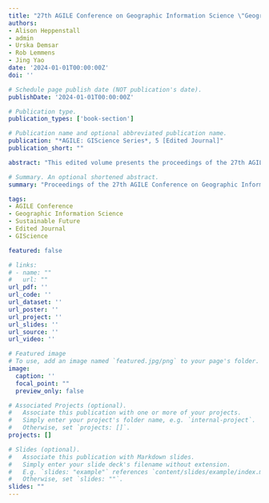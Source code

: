 ```yaml
---
title: "27th AGILE Conference on Geographic Information Science \"Geographic Information Science for a Sustainable Future\" (2024)"
authors:
- Alison Heppenstall
- admin
- Urska Demsar
- Rob Lemmens
- Jing Yao
date: '2024-01-01T00:00:00Z'
doi: ''

# Schedule page publish date (NOT publication's date).
publishDate: '2024-01-01T00:00:00Z'

# Publication type.
publication_types: ['book-section']

# Publication name and optional abbreviated publication name.
publication: "*AGILE: GIScience Series*, 5 [Edited Journal]"
publication_short: ""

abstract: "This edited volume presents the proceedings of the 27th AGILE Conference on Geographic Information Science, focusing on 'Geographic Information Science for a Sustainable Future'. The collection brings together cutting-edge research in GIScience, covering topics from spatial analysis and modeling to environmental applications and sustainable development. The conference proceedings showcase innovative methodologies and applications that contribute to addressing global sustainability challenges through geographic information science."

# Summary. An optional shortened abstract.
summary: "Proceedings of the 27th AGILE Conference on Geographic Information Science focusing on sustainable future applications."

tags:
- AGILE Conference
- Geographic Information Science
- Sustainable Future
- Edited Journal
- GIScience

featured: false

# links:
# - name: ""
#   url: ""
url_pdf: ''
url_code: ''
url_dataset: ''
url_poster: ''
url_project: ''
url_slides: ''
url_source: ''
url_video: ''

# Featured image
# To use, add an image named `featured.jpg/png` to your page's folder. 
image:
  caption: ''
  focal_point: ""
  preview_only: false

# Associated Projects (optional).
#   Associate this publication with one or more of your projects.
#   Simply enter your project's folder name, e.g. `internal-project`.
#   Otherwise, set `projects: []`.
projects: []

# Slides (optional).
#   Associate this publication with Markdown slides.
#   Simply enter your slide deck's filename without extension.
#   E.g. `slides: "example"` references `content/slides/example/index.md`.
#   Otherwise, set `slides: ""`.
slides: ""
---
```

